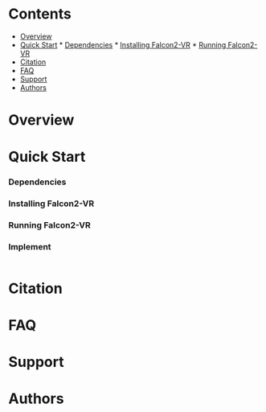 Contents
====

* [Overview](#overview)
* [Quick Start](#quick-start)
        * [Dependencies](#dependencies)
        * [Installing Falcon2-VR](#installing-siga)
        * [Running Falcon2-VR](#running-siga)
* [Citation](#citation)
* [FAQ](#faq)
* [Support](#support)
* [Authors](#authors)

Overview
========

Quick Start
===========

### Dependencies

### Installing Falcon2-VR

### Running Falcon2-VR

### Implement
```

```


Citation
========

FAQ
====

Support
=======

Authors
=======
